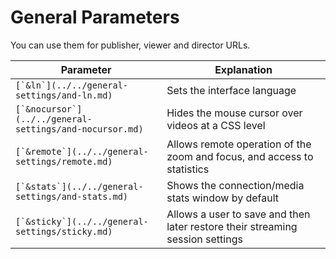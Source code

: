 # General Parameters

You can use them for publisher, viewer and director URLs.

| Parameter                                                 | Explanation                                                                   |
| --------------------------------------------------------- | ----------------------------------------------------------------------------- |
| ``[`&ln`](../../general-settings/and-ln.md)``             | Sets the interface language                                                   |
| ``[`&nocursor`](../../general-settings/and-nocursor.md)`` | Hides the mouse cursor over videos at a CSS level                             |
| ``[`&remote`](../../general-settings/remote.md)``         | Allows remote operation of the zoom and focus, and access to statistics       |
| ``[`&stats`](../../general-settings/and-stats.md)``       | Shows the connection/media stats window by default                            |
| ``[`&sticky`](../../general-settings/sticky.md)``         | Allows a user to save and then later restore their streaming session settings |
